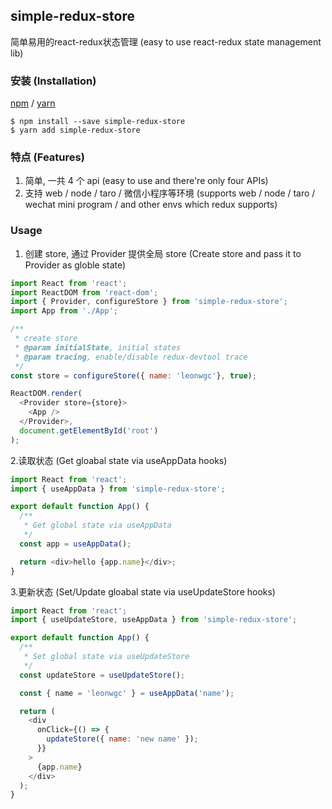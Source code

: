 ## simple-redux-store

简单易用的react-redux状态管理 (easy to use react-redux state management lib)

### 安装 (Installation)

[npm](https://npmjs.org/) / [yarn](https://yarnpkg.com)

    $ npm install --save simple-redux-store
    $ yarn add simple-redux-store

### 特点 (Features)

1. 简单, 一共 4 个 api (easy to use and there're only four APIs)
2. 支持 web / node / taro / 微信小程序等环境 (supports web / node / taro / wechat mini program / and other envs which redux supports)

### Usage

1. 创建 store, 通过 Provider 提供全局 store (Create store and pass it to Provider as globle state)

```js
import React from 'react';
import ReactDOM from 'react-dom';
import { Provider, configureStore } from 'simple-redux-store';
import App from './App';

/**
 * create store
 * @param initialState, initial states
 * @param tracing, enable/disable redux-devtool trace
 */
const store = configureStore({ name: 'leonwgc'}, true);

ReactDOM.render(
  <Provider store={store}>
    <App />
  </Provider>,
  document.getElementById('root')
);
```

2.读取状态 (Get gloabal state via useAppData hooks)

```js
import React from 'react';
import { useAppData } from 'simple-redux-store';

export default function App() {
  /**
   * Get global state via useAppData
   */
  const app = useAppData();

  return <div>hello {app.name}</div>;
}
```

3.更新状态 (Set/Update gloabal state via useUpdateStore hooks)

```js
import React from 'react';
import { useUpdateStore, useAppData } from 'simple-redux-store';

export default function App() {
  /**
   * Set global state via useUpdateStore
   */
  const updateStore = useUpdateStore();

  const { name = 'leonwgc' } = useAppData('name');

  return (
    <div
      onClick={() => {
        updateStore({ name: 'new name' });
      }}
    >
      {app.name}
    </div>
  );
}
```
